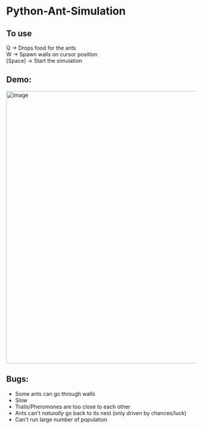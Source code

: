 # Python-Ant-Simulation

## To use
Q -> Drops food for the ants\
W -> Spawn walls on cursor position\
[Space] -> Start the simulation

## Demo:
<img width="721" alt="image" src="https://user-images.githubusercontent.com/84713087/144273402-ca6ccb05-5cf7-4139-8269-ce6a7060679a.png">

## Bugs:
- Some ants can go through walls
- Slow
- Trails/Pheromones are too close to each other
- Ants can't *naturally* go back to its nest (only driven by chances/luck)
- Can't run large number of population

